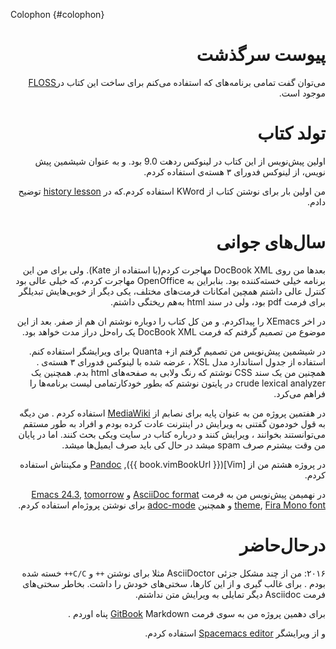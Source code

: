 Colophon {#colophon}

<div dir=rtl>

# پیوست سرگذشت

می‌توان گفت تمامی برنامه‌های که استفاده می‌کنم برای ساخت این کتاب در[FLOSS](./floss.md#floss) موجود است.

# تولد کتاب

اولین پیش‌نویس از این کتاب در لینوکس  ردهت 9.0  بود. و به عنوان شیشمین پیش نویس، از لینوکس فدورای ۳ هسته‌ی استفاده کردم. 

من اولین بار برای نوشتن کتاب از KWord استفاده کردم.که  در [history lesson](./revision_history.md#history-lesson) توضیح دادم.


# سال‌های جوانی

بعدها من روی DocBook XML مهاجرت کردم(با استفاده از Kate). ولی برای من این برنامه خیلی خسته‌کننده بود. بنابراین به OpenOffice مهاجرت کردم، که خیلی عالی بود کنترل عالی داشتم همچین امکانات فرمت‌های مختلف، یکی دیگر از خوبی‌هایش تبدیلگر برای فرمت pdf بود، ولی در سند html به‌هم ریختگی داشتم.

در اخر XEmacs را پیداکردم. و من کل کتاب را  دوباره نوشتم ان هم از صفر. بعد از این موضوع من تصمیم گرفتم که فرمت DocBook XML یک راه‌حل دراز مدت خواهد بود.


در شیشمین پیش‌نویس من تصمیم گرفتم از+ Quanta  برای ویرایشگر استفاده کنم. استفاده از جدول استاندارد مدل XSL ، عرضه شده با لینوکس فدورای ۳ هسته‌ی . همچنین من یک سند CSS نوشتم که رنگ ولابی به  صفحه‌های html بدم. همچنین یک crude lexical analyzer  در پایتون نوشتم که بطور خودکارتمامی لیست برنامه‌ها را فراهم می‌کرد.

در هفتمین پروژه من به عنوان پایه برای نصابم  از [MediaWiki](http://www.mediawiki.org)  استفاده کردم . من دیگه  به قول خودمون گفتنی به ویرایش در اینترنت عادت کرده بودم و افراد به طور مستقم می‌توانستند بخوانند ، ویرایش کنند و درباره کتاب در سایت ویکی بحث کنند. اما در پایان من وقت بیشترم صرف spam میشد در حال کی باید صرف ایمیل‌ها میشد.

در پروژه هشتم من از  [Vim]({{ book.vimBookUrl }}), [Pandoc](http://johnmacfarlane.net/pandoc/README.html) و مکینتاش استفاده کردم.

در نهمیمن پیش‌نویس من به فرمت  [AsciiDoc format](http://asciidoctor.org/docs/what-is-asciidoc/) و [Emacs 24.3](http://www.masteringemacs.org/articles/2013/03/11/whats-new-emacs-24-3/),
[tomorrow theme](https://github.com/chriskempson/tomorrow-theme),
[Fira Mono font](https://www.mozilla.org/en-US/styleguide/products/firefox-os/typeface/#download-primary) و همچنین  [adoc-mode](https://github.com/sensorflo/adoc-mode/wiki) برای نوشتن پروژه‌ام استفاده کردم.


# درحال‌حاضر

۲۰۱۶: من از چند مشکل جزئی  AsciiDoctor مثلا برای نوشتن `++` و `C/C++` خسته شده بودم  . برای غالب گیری و از این کارها، سختی‌های خودش را داشت. بخاطر سختی‌های فرمت  Asciidoc دیگر تمایلی به ویرایش متن نداشتم.

برای دهمین پروژه من به سوی فرمت  [GitBook](https://www.gitbook.com)  Markdown  پناه اوردم .


و از ویرایشگر  [Spacemacs editor](http://spacemacs.org) استفاده کردم.



